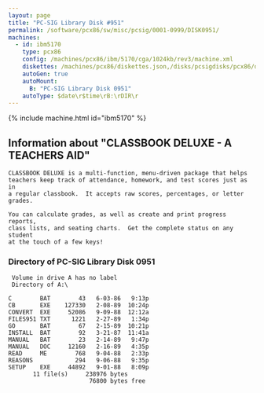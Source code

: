```yaml
---
layout: page
title: "PC-SIG Library Disk #951"
permalink: /software/pcx86/sw/misc/pcsig/0001-0999/DISK0951/
machines:
  - id: ibm5170
    type: pcx86
    config: /machines/pcx86/ibm/5170/cga/1024kb/rev3/machine.xml
    diskettes: /machines/pcx86/diskettes.json,/disks/pcsigdisks/pcx86/diskettes.json
    autoGen: true
    autoMount:
      B: "PC-SIG Library Disk 0951"
    autoType: $date\r$time\rB:\rDIR\r
---
```


{% include machine.html id="ibm5170" %}

## Information about "CLASSBOOK DELUXE - A TEACHERS AID"

    CLASSBOOK DELUXE is a multi-function, menu-driven package that helps
    teachers keep track of attendance, homework, and test scores just as in
    a regular classbook.  It accepts raw scores, percentages, or letter
    grades.
    
    You can calculate grades, as well as create and print progress reports,
    class lists, and seating charts.  Get the complete status on any student
    at the touch of a few keys!

### Directory of PC-SIG Library Disk 0951

     Volume in drive A has no label
     Directory of A:\

    C        BAT        43   6-03-86   9:13p
    CB       EXE    127330   2-08-89  10:24p
    CONVERT  EXE     52086   9-09-88  12:12a
    FILES951 TXT      1221   2-27-89   1:34p
    GO       BAT        67   2-15-89  10:21p
    INSTALL  BAT        92   3-21-87  11:41a
    MANUAL   BAT        23   2-14-89   9:47p
    MANUAL   DOC     12160   2-16-89   4:35p
    READ     ME        768   9-04-88   2:33p
    REASONS            294   9-06-88   9:35p
    SETUP    EXE     44892   9-01-88   8:09p
           11 file(s)     238976 bytes
                           76800 bytes free
